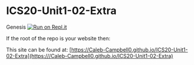 # ICS20-Unit1-02-Extra
Genesis
[![Run on Repl.it](https://repl.it/badge/github/Caleb-Campbell0/ICS20-Unit1-02-Extra)](https://repl.it/github/Caleb-Campbell0/ICS20-Unit1-02-Extra)


If the root of the repo is your website then:

This site can be found at: [https://Caleb-Campbell0.github.io/ICS20-Unit1-02-Extra](https:///Caleb-Campbell0.github.io/ICS20-Unit1-02-Extra)

